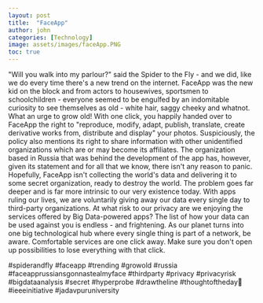 ```yaml
---
layout: post
title:  "FaceApp"
author: john
categories: [Technology]
image: assets/images/faceApp.PNG
toc: true
---
```

"Will you walk into my parlour?" said the Spider to the Fly - and we did, like we do every time there's a new trend on the internet. FaceApp was the new kid on the block and from actors to housewives, sportsmen to schoolchildren - everyone seemed to be engulfed by an indomitable curiosity to see themselves as old - white hair, saggy cheeky and whatnot. What an urge to grow old!
With one click, you happily handed over to FaceApp the right to "reproduce, modify, adapt, publish, translate, create derivative works from, distribute and display" your photos. Suspiciously, the policy also mentions its right to share information with other unidentified organizations which are or may become its affiliates. The organization based in Russia that was behind the development of the app has, however, given its statement and for all that we know, there isn't any reason to panic. Hopefully, FaceApp isn't collecting the world's data and delivering it to some secret organization, ready to destroy the world.
The problem goes far deeper and is far more intrinsic to our very existence today. With apps ruling our lives, we are voluntarily giving away our data every single day to third-party organizations. At what risk to our privacy are we enjoying the services offered by Big Data-powered apps? The list of how your data can be used against you is endless - and frightening. As our planet turns into one big technological hub where every single thing is part of a network, be aware. Comfortable services are one click away. Make sure you don't open up possibilities to lose everything with that click.
 
#spiderandfly #faceapp #trending #growold #russia #faceapprussiansgonnastealmyface #thirdparty #privacy #privacyrisk #bigdataanalysis #secret #hyperprobe #drawtheline #thoughtoftheday💭 #ieeeinitiative #jadavpuruniversity
